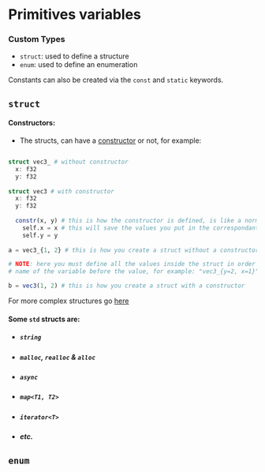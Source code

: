 # Primitives variables
### Custom Types
- ```struct```: used to define a structure
- ```enum```: used to define an enumeration

Constants can also be created via the ```const``` and ```static``` keywords.

## ```struct```
#### Constructors:
- The structs, can have a [constructor](https://en.wikipedia.org/wiki/Constructor_(object-oriented_programming)) or not, for example:
```julia

struct vec3_ # without constructor
  x: f32
  y: f32
  
struct vec3 # with constructor
  x: f32
  y: f32
  
  constr(x, y) # this is how the constructor is defined, is like a normal function, but it will called once you create an struct (if it has one)
    self.x = x # this will save the values you put in the correspondant variables
    self.y = y
  
a = vec3_{1, 2} # this is how you create a struct without a constructor 

# NOTE: here you must define all the values inside the struct in order or putting the 
# name of the variable before the value, for example: "vec3_{y=2, x=1}"

b = vec3(1, 2) # this is how you create a struct with a constructor

```

For more complex structures go [here]()

#### Some ```std``` structs are:

- ##### ```string```
- ##### ```malloc```, ```realloc``` & ```alloc```
- ##### ```async```
- ##### ```map<T1, T2>```
- ##### ```iterator<T>```
- ##### etc.


## ```enum```


